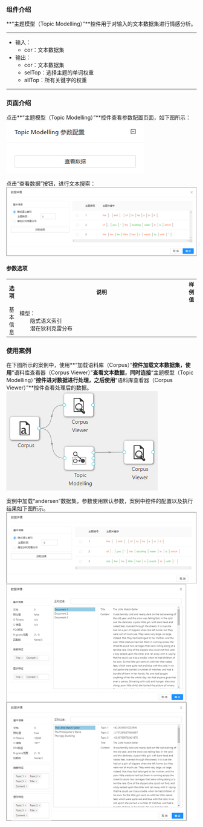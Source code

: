 ### 组件介绍
**“主题模型（Topic Modelling）”**控件用于对输入的文本数据集进行情感分析。
<hr/>

- 输入：
  - cor：文本数据集
- 输出：
  - cor：文本数据集
  - selTop：选择主题的单词权重
  - allTop：所有关键字的权重
  
<hr/>

### 页面介绍
点击**“主题模型（Topic Modelling）”**控件查看参数配置页面，如下图所示：  
[ ![](/img/aistudio/text-mining/topic-modelling/param.png) ](/img/aistudio/text-mining/topic-modelling/param.png)

点击“查看数据”按钮，进行文本搜索：  
[ ![](/img/aistudio/text-mining/topic-modelling/interaction.png) ](/img/aistudio/text-mining/topic-modelling/interaction.png)

#### 参数选项
<table>
  <tr>
    <th>选项</th>
    <th width="650">说明</th>
    <th>样例值</th>
  </tr>
  <tr>
      <td>基本信息</td> 
      <td>
      模型： <br/>
      &emsp;&emsp;隐式语义索引 <br/>
      &emsp;&emsp;潜在狄利克雷分布
      </td> 
      <td></td>
  </tr>
</table>

### 使用案例
在下图所示的案例中，使用**“加载语料库（Corpus）”**控件加载文本数据集，使用**“语料库查看器（Corpus Viewer）”**查看文本数据，同时连接**“主题模型（Topic Modelling）”**控件进对数据进行处理，之后使用**“语料库查看器（Corpus Viewer）”**控件查看处理后的数据。  
[ ![](/img/aistudio/text-mining/topic-modelling/workflow.png) ](/img/aistudio/text-mining/topic-modelling/workflow.png)

案例中加载“andersen”数据集，参数使用默认参数，案例中控件的配置以及执行结果如下图所示。  
[ ![](/img/aistudio/text-mining/topic-modelling/workflow-result.png) ](/img/aistudio/text-mining/topic-modelling/workflow-result.png)